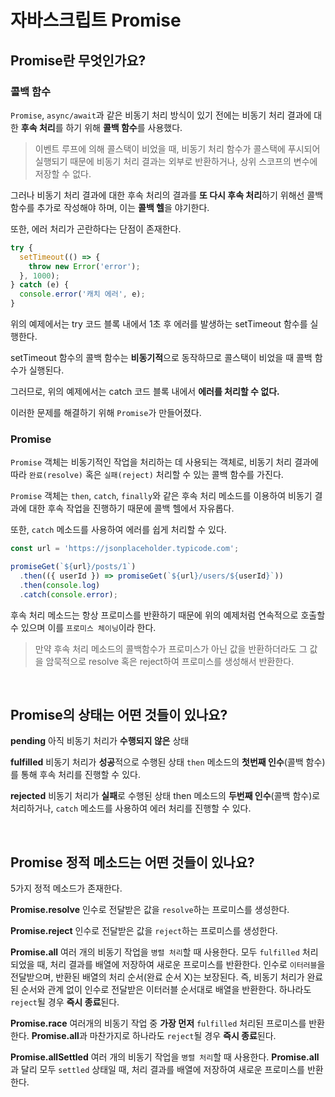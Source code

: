 # 자바스크립트 Promise

## Promise란 무엇인가요?

### 콜백 함수

`Promise`, `async/await`과 같은 비동기 처리 방식이 있기 전에는 비동기 처리 결과에 대한 **후속 처리**를 하기 위해 **콜백 함수**를 사용했다.

> 이벤트 루프에 의해 콜스택이 비었을 때, 비동기 처리 함수가 콜스택에 푸시되어 실행되기 때문에 비동기 처리 결과는 외부로 반환하거나, 상위 스코프의 변수에 저장할 수 없다.

그러나 비동기 처리 결과에 대한 후속 처리의 결과를 **또 다시 후속 처리**하기 위해선 콜백 함수를 추가로 작성해야 하며, 이는 **콜백 헬**을 야기한다.

또한, 에러 처리가 곤란하다는 단점이 존재한다.

```javascript
try {
  setTimeout(() => {
    throw new Error('error');
  }, 1000);
} catch (e) {
  console.error('캐치 에러', e);
}
```

위의 예제에서는 try 코드 블록 내에서 1초 후 에러를 발생하는 setTimeout 함수를 실행한다.

setTimeout 함수의 콜백 함수는 **비동기적**으로 동작하므로 콜스택이 비었을 때 콜백 함수가 실행된다.

그러므로, 위의 예제에서는 catch 코드 블록 내에서 **에러를 처리할 수 없다.**

이러한 문제를 해결하기 위해 `Promise`가 만들어졌다.

### Promise

`Promise` 객체는 비동기적인 작업을 처리하는 데 사용되는 객체로, 비동기 처리 결과에 따라 `완료(resolve)` 혹은 `실패(reject)` 처리할 수 있는 콜백 함수를 가진다.

`Promise` 객체는 `then`, `catch`, `finally`와 같은 후속 처리 메소드를 이용하여 비동기 결과에 대한 후속 작업을 진행하기 때문에 콜백 헬에서 자유롭다.

또한, `catch` 메소드를 사용하여 에러를 쉽게 처리할 수 있다.

```javascript
const url = 'https://jsonplaceholder.typicode.com';

promiseGet(`${url}/posts/1`)
  .then(({ userId }) => promiseGet(`${url}/users/${userId}`))
  .then(console.log)
  .catch(console.error);
```

후속 처리 메소드는 항상 프로미스를 반환하기 때문에 위의 예제처럼 연속적으로 호출할 수 있으며 이를 `프로미스 체이닝`이라 한다.

> 만약 후속 처리 메소드의 콜백함수가 프로미스가 아닌 값을 반환하더라도 그 값을 암묵적으로 resolve 혹은 reject하여 프로미스를 생성해서 반환한다.

<br />

## Promise의 상태는 어떤 것들이 있나요?

**pending**
아직 비동기 처리가 **수행되지 않은** 상태

**fulfilled**
비동기 처리가 **성공**적으로 수행된 상태
`then` 메소드의 **첫번째 인수**(콜백 함수)를 통해 후속 처리를 진행할 수 있다.

**rejected**
비동기 처리가 **실패**로 수행된 상태
then 메소드의 **두번째 인수**(콜백 함수)로 처리하거나, `catch` 메소드를 사용하여 에러 처리를 진행할 수 있다.

<br />

## Promise 정적 메소드는 어떤 것들이 있나요?

5가지 정적 메소드가 존재한다.

**Promise.resolve**
인수로 전달받은 값을 `resolve`하는 프로미스를 생성한다.

**Promise.reject**
인수로 전달받은 값을 `reject`하는 프로미스를 생성한다.

**Promise.all**
여러 개의 비동기 작업을 `병렬 처리`할 때 사용한다.
모두 `fulfilled` 처리되었을 때, 처리 결과를 배열에 저장하여 새로운 프로미스를 반환한다.
인수로 `이터러블`을 전달받으며, 반환된 배열의 처리 순서(완료 순서 X)는 보장된다.
즉, 비동기 처리가 완료된 순서와 관계 없이 인수로 전달받은 이터러블 순서대로 배열을 반환한다.
하나라도 `reject`될 경우 **즉시 종료**된다.

**Promise.race**
여러개의 비동기 작업 중 **가장 먼저** `fulfilled` 처리된 프로미스를 반환한다.
**Promise.all**과 마찬가지로 하나라도 `reject`될 경우 **즉시 종료**된다.

**Promise.allSettled**
여러 개의 비동기 작업을 `병렬 처리`할 때 사용한다.
**Promise.all**과 달리 모두 `settled` 상태일 때, 처리 결과를 배열에 저장하여 새로운 프로미스를 반환한다.

